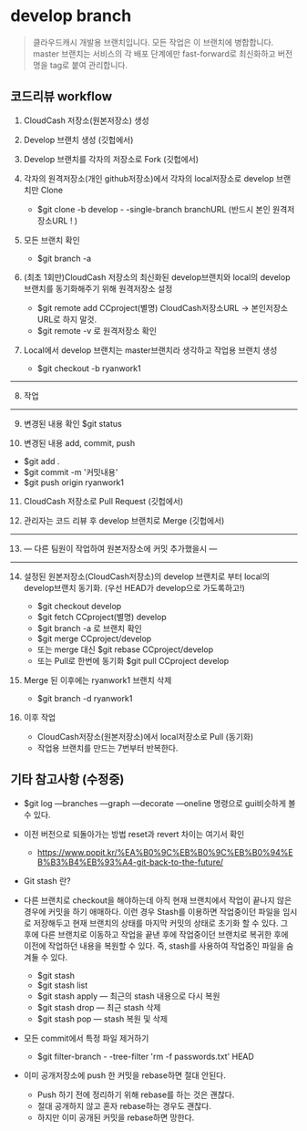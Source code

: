 # develop branch
>클라우드캐시 개발용 브랜치입니다. 모든 작업은 이 브랜치에 병합합니다.  
>master 브랜치는 서비스의 각 배포 단계에만 fast-forward로 최신화하고 버전명을 tag로 붙여 관리합니다.

## 코드리뷰 workflow

1. CloudCash 저장소(원본저장소) 생성

2. Develop 브랜치 생성 (깃헙에서)

3. Develop 브랜치를 각자의 저장소로 Fork (깃헙에서)

4. 각자의 원격저장소(개인 github저장소)에서 각자의 local저장소로 develop 브랜치만 Clone
   - $git clone -b develop - -single-branch branchURL (반드시 본인 원격저장소URL ! )

5. 모든 브랜치 확인
   - $git branch -a

6. (최초 1회만)CloudCash 저장소의 최신화된 develop브랜치와 local의 develop브랜치를 동기화해주기 위해 원격저장소 설정
   - $git remote add CCproject(별명) CloudCash저장소URL -> 본인저장소URL로 하지 말것.
   - $git remote -v 로 원격저장소 확인

7. Local에서 develop 브랜치는 master브랜치라 생각하고 작업용 브랜치 생성
   - $git checkout -b ryanwork1

------------------------------------------------------------
8. 작업
------------------------------------------------------------

9. 변경된 내용 확인 $git status

10. 변경된 내용 add, commit, push
   - $git add .
   - $git commit -m '커밋내용'
   - $git push origin ryanwork1

11. CloudCash 저장소로 Pull Request (깃헙에서)

12. 관리자는 코드 리뷰 후 develop 브랜치로 Merge (깃헙에서)

------------------------------------------------------------
13. — 다른 팀원이 작업하여 원본저장소에 커밋 추가했을시 — 
------------------------------------------------------------

14. 설정된 원본저장소(CloudCash저장소)의 develop 브랜치로 부터 local의 develop브랜치 동기화. (우선 HEAD가 develop으로 가도록하고!)
    - $git checkout develop
    - $git fetch CCproject(별명) develop
    - $git branch -a 로 브랜치 확인
    - $git merge CCproject/develop
    - 또는 merge 대신 $git rebase CCproject/develop
    - 또는 Pull로 한번에 동기화 $git pull CCproject develop

15. Merge 된 이후에는 ryanwork1 브랜치 삭제
    - $git branch -d ryanwork1

16. 이후 작업
    - CloudCash저장소(원본저장소)에서 local저장소로 Pull (동기화)
    - 작업용 브랜치를 만드는 7번부터 반복한다.
  
    
      
        
          
          
## 기타 참고사항 (수정중)
- $git log —branches —graph —decorate —oneline 명령으로 gui비슷하게 볼 수 있다.

- 이전 버전으로 되돌아가는 방법 reset과 revert 차이는 여기서 확인
   - https://www.popit.kr/%EA%B0%9C%EB%B0%9C%EB%B0%94%EB%B3%B4%EB%93%A4-git-back-to-the-future/

- Git stash 란?
- 다른 브랜치로 checkout을 해야하는데 아직 현재 브랜치에서 작업이 끝나지 않은 경우에 커밋을 하기 애매하다.
이런 경우 Stash를 이용하면 작업중이던 파일을 임시로 저장해두고 현재 브랜치의 상태를 마지막 커밋의 상태로 초기화 할 수 있다.
그 후에 다른 브랜치로 이동하고 작업을 끝낸 후에 작업중이던 브랜치로 복귀한 후에 이전에 작업하던 내용을 복원할 수 있다.
즉, stash를 사용하여 작업중인 파일을 숨겨둘 수 있다.
   - $git stash
   - $git stash list
   - $git stash apply — 최근의 stash 내용으로 다시 복원
   - $git stash drop — 최근 stash 삭제
   - $git stash pop — stash 복원 및 삭제

- 모든 commit에서 특정 파일 제거하기
   - $git filter-branch - -tree-filter 'rm -f passwords.txt' HEAD

- 이미 공개저장소에 push 한 커밋을 rebase하면 절대 안된다.
   - Push 하기 전에 정리하기 위해 rebase를 하는 것은 괜찮다.
   - 절대 공개하지 않고 혼자 rebase하는 경우도 괜찮다.
   - 하지만 이미 공개된 커밋을 rebase하면 망한다.
